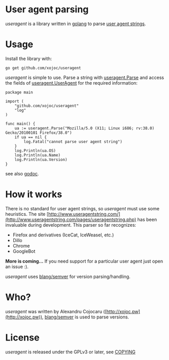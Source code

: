 # User agent parsing
*useragent* is a library written in [golang](http://golang.org) to parse [user agent strings](http://useragentstring.com/).

# Usage
Install the library with:
```
go get github.com/xojoc/useragent       
```
*useragent* is simple to use. Parse a string with [useragent.Parse](http://godoc.org/github.com/xojoc/useragent#Parse) and access the fields of [useragent.UserAgent](http://godoc.org/github.com/xojoc/useragent#UserAgent) for the required information:
```
package main

import (
	"github.com/xojoc/useragent"
	"log"
)

func main() {
	ua := useragent.Parse("Mozilla/5.0 (X11; Linux i686; rv:38.0) Gecko/20100101 Firefox/38.0")
	if ua == nil {
		log.Fatal("cannot parse user agent string")
	}
	log.Println(ua.OS)
	log.Println(ua.Name)
	log.Println(ua.Version)
}

```
see also [godoc](http://godoc.org/github.com/xojoc/useragent).
# How it works

There is no standard for user agent strings, so *useragent* must use some heuristics. The site [http://www.useragentstring.com/](http://www.useragentstring.com/pages/useragentstring.php) has been invaluable during development. This parser so far recognizes:
 * Firefox and derivatives (IceCat, IceWeasel, etc.)
 * Dillo
 * Chrome
 * GoogleBot

**More is coming...**
If you need support for a particular user agent just open an issue :).

*useragent* uses [blang/semver](https://github.com/blang/semver) for version parsing/handling.

# Who?
*useragent* was written by Alexandru Cojocaru ([http://xojoc.pw](http://xojoc.pw)), [blang/semver](https://github.com/blang/semver) is used to parse versions.

# License
*useragent* is released under the GPLv3 or later, see [COPYING](COPYING)
